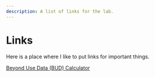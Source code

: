 ```yaml
---
description: A list of links for the lab.
---
```


# Links

Here is a place where I like to put links for important things. 

[Beyond Use Data \(BUD\) Calculator](https://bud.etreacy.me)



